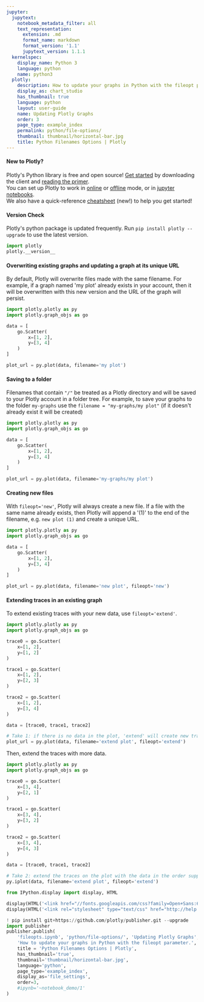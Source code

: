 ```yaml
---
jupyter:
  jupytext:
    notebook_metadata_filter: all
    text_representation:
      extension: .md
      format_name: markdown
      format_version: '1.1'
      jupytext_version: 1.1.1
  kernelspec:
    display_name: Python 3
    language: python
    name: python3
  plotly:
    description: How to update your graphs in Python with the fileopt parameter.
    display_as: chart_studio
    has_thumbnail: true
    language: python
    layout: user-guide
    name: Updating Plotly Graphs
    order: 3
    page_type: example_index
    permalink: python/file-options/
    thumbnail: thumbnail/horizontal-bar.jpg
    title: Python Filenames Options | Plotly
---
```


#### New to Plotly?
Plotly's Python library is free and open source! [Get started](https://plot.ly/python/getting-started/) by downloading the client and [reading the primer](https://plot.ly/python/getting-started/).
<br>You can set up Plotly to work in [online](https://plot.ly/python/getting-started/#initialization-for-online-plotting) or [offline](https://plot.ly/python/getting-started/#initialization-for-offline-plotting) mode, or in [jupyter notebooks](https://plot.ly/python/getting-started/#start-plotting-online).
<br>We also have a quick-reference [cheatsheet](https://images.plot.ly/plotly-documentation/images/python_cheat_sheet.pdf) (new!) to help you get started!


#### Version Check
Plotly's python package is updated frequently. Run `pip install plotly --upgrade` to use the latest version.

```python
import plotly
plotly.__version__
```

#### Overwriting existing graphs and updating a graph at its unique URL


By default, Plotly will overwrite files made with the same filename. For example, if a graph named 'my plot' already exists in your account, then it will be overwritten with this new version and the URL of the graph will persist.

```python
import plotly.plotly as py
import plotly.graph_objs as go

data = [
    go.Scatter(
        x=[1, 2],
        y=[3, 4]
    )
]

plot_url = py.plot(data, filename='my plot')
```

#### Saving to a folder


Filenames that contain `"/"` be treated as a Plotly directory and will be saved to your Plotly account in a folder tree. For example, to save your graphs to the folder `my-graphs` use the `filename = "my-graphs/my plot"` (if it doesn't already exist it will be created)

```python
import plotly.plotly as py
import plotly.graph_objs as go

data = [
    go.Scatter(
        x=[1, 2],
        y=[3, 4]
    )
]

plot_url = py.plot(data, filename='my-graphs/my plot')
```

#### Creating new files


With `fileopt='new'`, Plotly will always create a new file. If a file with the same name already exists, then Plotly will append a '(1)' to the end of the filename, e.g. `new plot (1)` and create a unique URL.

```python
import plotly.plotly as py
import plotly.graph_objs as go

data = [
    go.Scatter(
        x=[1, 2],
        y=[3, 4]
    )
]

plot_url = py.plot(data, filename='new plot', fileopt='new')
```

#### Extending traces in an existing graph


To extend existing traces with your new data, use `fileopt='extend'`.

```python
import plotly.plotly as py
import plotly.graph_objs as go

trace0 = go.Scatter(
    x=[1, 2],
    y=[1, 2]
)

trace1 = go.Scatter(
    x=[1, 2],
    y=[2, 3]
)

trace2 = go.Scatter(
    x=[1, 2],
    y=[3, 4]
)

data = [trace0, trace1, trace2]

# Take 1: if there is no data in the plot, 'extend' will create new traces.
plot_url = py.plot(data, filename='extend plot', fileopt='extend')
```

Then, extend the traces with more data.

```python
import plotly.plotly as py
import plotly.graph_objs as go

trace0 = go.Scatter(
    x=[3, 4],
    y=[2, 1]
)

trace1 = go.Scatter(
    x=[3, 4],
    y=[3, 2]
)

trace2 = go.Scatter(
    x=[3, 4],
    y=[4, 3]
)

data = [trace0, trace1, trace2]

# Take 2: extend the traces on the plot with the data in the order supplied.
py.iplot(data, filename='extend plot', fileopt='extend')
```

```python
from IPython.display import display, HTML

display(HTML('<link href="//fonts.googleapis.com/css?family=Open+Sans:600,400,300,200|Inconsolata|Ubuntu+Mono:400,700" rel="stylesheet" type="text/css" />'))
display(HTML('<link rel="stylesheet" type="text/css" href="http://help.plot.ly/documentation/all_static/css/ipython-notebook-custom.css">'))

! pip install git+https://github.com/plotly/publisher.git --upgrade
import publisher
publisher.publish(
    'fileopts.ipynb', 'python/file-options/', 'Updating Plotly Graphs',
    'How to update your graphs in Python with the fileopt parameter.',
    title = 'Python Filenames Options | Plotly',
    has_thumbnail='true',
    thumbnail='thumbnail/horizontal-bar.jpg',
    language='python',
    page_type='example_index',
    display_as='file_settings',
    order=3,
    #ipynb='~notebook_demo/1'
)
```

```python

```
